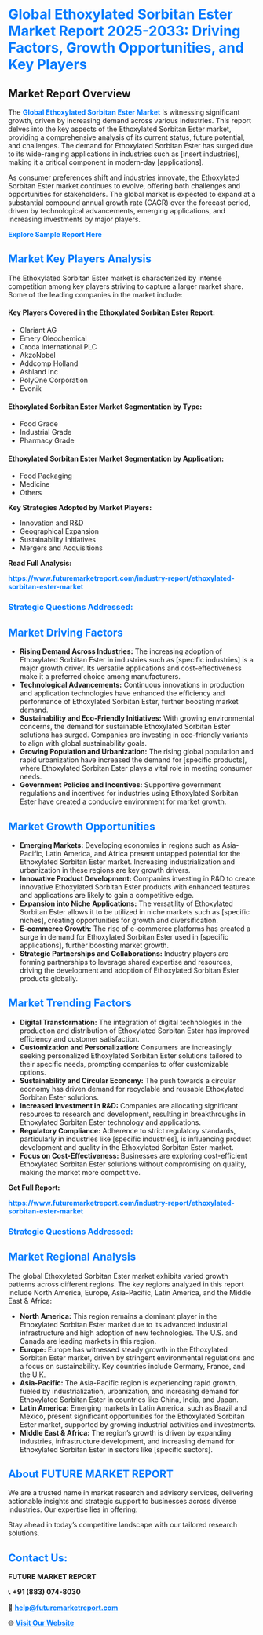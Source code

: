 <h1 style="color: #007BFF;">Global Ethoxylated Sorbitan Ester Market Report 2025-2033: Driving Factors, Growth Opportunities, and Key Players</h1>

<section id="overview">
<h2>Market Report Overview</h2>
<p>The <a href="https://www.futuremarketreport.com/industry-report/ethoxylated-sorbitan-ester-market" style="color: #007BFF; text-decoration: none;"><strong>Global Ethoxylated Sorbitan Ester Market</strong></a> is witnessing significant growth, driven by increasing demand across various industries. This report delves into the key aspects of the Ethoxylated Sorbitan Ester market, providing a comprehensive analysis of its current status, future potential, and challenges. The demand for Ethoxylated Sorbitan Ester has surged due to its wide-ranging applications in industries such as [insert industries], making it a critical component in modern-day [applications].</p>
<p>As consumer preferences shift and industries innovate, the Ethoxylated Sorbitan Ester market continues to evolve, offering both challenges and opportunities for stakeholders. The global market is expected to expand at a substantial compound annual growth rate (CAGR) over the forecast period, driven by technological advancements, emerging applications, and increasing investments by major players.</p>
</section>

<section id="overview">
<p><a href="https://www.futuremarketreport.com/request-sample/reportId=114637" style="color: #007BFF; text-decoration: none;"><strong>Explore Sample Report Here</strong></a></p>
</section>

<section id="key-players">
<h2 style="color: #007BFF;">Market Key Players Analysis</h2>
<p>The Ethoxylated Sorbitan Ester market is characterized by intense competition among key players striving to capture a larger market share. Some of the leading companies in the market include:</p>
<h4>Key Players Covered in the Ethoxylated Sorbitan Ester Report:</h4>
<ul><li>Clariant AG</li><li>Emery Oleochemical</li><li>Croda International PLC</li><li>AkzoNobel</li><li>Addcomp Holland</li><li>Ashland Inc</li><li>PolyOne Corporation</li><li>Evonik</li></ul>
<h4>Ethoxylated Sorbitan Ester Market Segmentation by Type:</h4>
<ul><li>Food Grade</li><li>Industrial Grade</li><li>Pharmacy Grade</li></ul>

<h4>Ethoxylated Sorbitan Ester Market Segmentation by Application:</h4>
<ul><li>Food Packaging</li><li>Medicine</li><li>Others</li></ul>
<p><strong>Key Strategies Adopted by Market Players:</strong></p>
<ul>
<li>Innovation and R&D</li>
<li>Geographical Expansion</li>
<li>Sustainability Initiatives</li>
<li>Mergers and Acquisitions</li>
</ul>
</section>

<section>
<p><strong>Read Full Analysis: </strong></p><a href="https://www.futuremarketreport.com/industry-report/ethoxylated-sorbitan-ester-market" style="color: #007BFF; text-decoration: none;"><strong>https://www.futuremarketreport.com/industry-report/ethoxylated-sorbitan-ester-market</strong></a>
<h3 style="color: #007BFF;">Strategic Questions Addressed:</h3>
</section>

<section id="driving-factors">
<h2 style="color: #007BFF;">Market Driving Factors</h2>
<ul>
<li><strong>Rising Demand Across Industries:</strong> The increasing adoption of Ethoxylated Sorbitan Ester in industries such as [specific industries] is a major growth driver. Its versatile applications and cost-effectiveness make it a preferred choice among manufacturers.</li>
<li><strong>Technological Advancements:</strong> Continuous innovations in production and application technologies have enhanced the efficiency and performance of Ethoxylated Sorbitan Ester, further boosting market demand.</li>
<li><strong>Sustainability and Eco-Friendly Initiatives:</strong> With growing environmental concerns, the demand for sustainable Ethoxylated Sorbitan Ester solutions has surged. Companies are investing in eco-friendly variants to align with global sustainability goals.</li>
<li><strong>Growing Population and Urbanization:</strong> The rising global population and rapid urbanization have increased the demand for [specific products], where Ethoxylated Sorbitan Ester plays a vital role in meeting consumer needs.</li>
<li><strong>Government Policies and Incentives:</strong> Supportive government regulations and incentives for industries using Ethoxylated Sorbitan Ester have created a conducive environment for market growth.</li>
</ul>
</section>

<section id="growth-opportunities">
<h2 style="color: #007BFF;">Market Growth Opportunities</h2>
<ul>
<li><strong>Emerging Markets:</strong> Developing economies in regions such as Asia-Pacific, Latin America, and Africa present untapped potential for the Ethoxylated Sorbitan Ester market. Increasing industrialization and urbanization in these regions are key growth drivers.</li>
<li><strong>Innovative Product Development:</strong> Companies investing in R&D to create innovative Ethoxylated Sorbitan Ester products with enhanced features and applications are likely to gain a competitive edge.</li>
<li><strong>Expansion into Niche Applications:</strong> The versatility of Ethoxylated Sorbitan Ester allows it to be utilized in niche markets such as [specific niches], creating opportunities for growth and diversification.</li>
<li><strong>E-commerce Growth:</strong> The rise of e-commerce platforms has created a surge in demand for Ethoxylated Sorbitan Ester used in [specific applications], further boosting market growth.</li>
<li><strong>Strategic Partnerships and Collaborations:</strong> Industry players are forming partnerships to leverage shared expertise and resources, driving the development and adoption of Ethoxylated Sorbitan Ester products globally.</li>
</ul>
</section>

<section id="trending-factors">
<h2 style="color: #007BFF;">Market Trending Factors</h2>
<ul>
<li><strong>Digital Transformation:</strong> The integration of digital technologies in the production and distribution of Ethoxylated Sorbitan Ester has improved efficiency and customer satisfaction.</li>
<li><strong>Customization and Personalization:</strong> Consumers are increasingly seeking personalized Ethoxylated Sorbitan Ester solutions tailored to their specific needs, prompting companies to offer customizable options.</li>
<li><strong>Sustainability and Circular Economy:</strong> The push towards a circular economy has driven demand for recyclable and reusable Ethoxylated Sorbitan Ester solutions.</li>
<li><strong>Increased Investment in R&D:</strong> Companies are allocating significant resources to research and development, resulting in breakthroughs in Ethoxylated Sorbitan Ester technology and applications.</li>
<li><strong>Regulatory Compliance:</strong> Adherence to strict regulatory standards, particularly in industries like [specific industries], is influencing product development and quality in the Ethoxylated Sorbitan Ester market.</li>
<li><strong>Focus on Cost-Effectiveness:</strong> Businesses are exploring cost-efficient Ethoxylated Sorbitan Ester solutions without compromising on quality, making the market more competitive.</li>
</ul>
</section>

<section>
<p><strong>Get Full Report: </strong></p><a href="https://www.futuremarketreport.com/industry-report/ethoxylated-sorbitan-ester-market" style="color: #007BFF; text-decoration: none;"><strong>https://www.futuremarketreport.com/industry-report/ethoxylated-sorbitan-ester-market</strong></a>
<h3 style="color: #007BFF;">Strategic Questions Addressed:</h3>
</section>


<section id="regional-analysis">
<h2 style="color: #007BFF;">Market Regional Analysis</h2>
<p>The global Ethoxylated Sorbitan Ester market exhibits varied growth patterns across different regions. The key regions analyzed in this report include North America, Europe, Asia-Pacific, Latin America, and the Middle East & Africa:</p>
<ul>
<li><strong>North America:</strong> This region remains a dominant player in the Ethoxylated Sorbitan Ester market due to its advanced industrial infrastructure and high adoption of new technologies. The U.S. and Canada are leading markets in this region.</li>
<li><strong>Europe:</strong> Europe has witnessed steady growth in the Ethoxylated Sorbitan Ester market, driven by stringent environmental regulations and a focus on sustainability. Key countries include Germany, France, and the U.K.</li>
<li><strong>Asia-Pacific:</strong> The Asia-Pacific region is experiencing rapid growth, fueled by industrialization, urbanization, and increasing demand for Ethoxylated Sorbitan Ester in countries like China, India, and Japan.</li>
<li><strong>Latin America:</strong> Emerging markets in Latin America, such as Brazil and Mexico, present significant opportunities for the Ethoxylated Sorbitan Ester market, supported by growing industrial activities and investments.</li>
<li><strong>Middle East & Africa:</strong> The region’s growth is driven by expanding industries, infrastructure development, and increasing demand for Ethoxylated Sorbitan Ester in sectors like [specific sectors].</li>
</ul>
</section>

<footer>
<h2 style="color: #007BFF;">About FUTURE MARKET REPORT</h2>
<p>We are a trusted name in market research and advisory services, delivering actionable insights and strategic support to businesses across diverse industries. Our expertise lies in offering:</p>

<p>Stay ahead in today’s competitive landscape with our tailored research solutions.</p>

<h2 style="color: #007BFF;">Contact Us:</h2>
<p><strong>FUTURE MARKET REPORT</strong></p>
<p>📞 <strong>+91 (883) 074-8030</strong></p>
<p>📧 <strong><a href="mailto:help@futuremarketreport.com" style="color: #007BFF;">help@futuremarketreport.com</a></strong></p>
<p>🌐 <strong><a href="https://www.futuremarketreport.com/" style="color: #007BFF;">Visit Our Website</a></strong></p>
</footer>